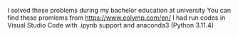 I solved these problems during my bachelor education at university
You can find these promlems from https://www.eolymp.com/en/
I had run codes in Visual Studio Code with .ipynb support and anaconda3 (Python 3.11.4)

